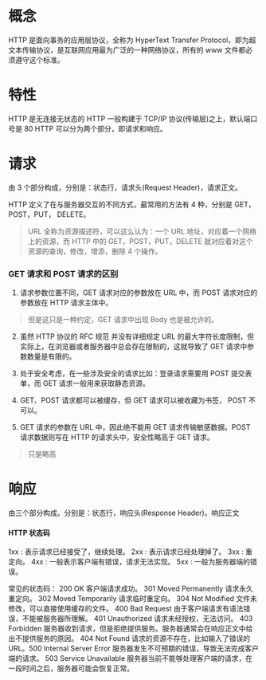 # 概念

HTTP 是面向事务的应用层协议，全称为 HyperText Transfer Protocol，即为超文本传输协议，是互联网应用最为广泛的一种网络协议，所有的 www 文件都必须遵守这个标准。

# 特性

HTTP 是无连接无状态的
HTTP 一般构建于 TCP/IP 协议(传输层)之上，默认端口号是 80
HTTP 可以分为两个部分，即请求和响应。

# 请求

由 3 个部分构成，分别是：状态行，请求头(Request Header)，请求正文。

HTTP 定义了在与服务器交互的不同方式，最常用的方法有 4 种，分别是 GET，POST，PUT， DELETE。

> URL 全称为资源描述符，可以这么认为：一个 URL 地址，对应着一个网络上的资源，而 HTTP 中的 GET，POST，PUT，DELETE 就对应着对这个资源的查询，修改，增添，删除 4 个操作。

### GET 请求和 POST 请求的区别

1. 请求参数位置不同，GET 请求对应的参数放在 URL 中，而 POST 请求对应的参数放在 HTTP 请求主体中。

> 但是这只是一种约定，GET 请求中出现 Body 也是被允许的。

2. 虽然 HTTP 协议的 RFC 规范 并没有详细规定 URL 的最大字符长度限制，但实际上，在浏览器或者服务器中总会存在限制的，这就导致了 GET 请求中参数数量是有限的。

3. 处于安全考虑，在一些涉及安全的请求比如：登录请求需要用 POST 提交表单，而 GET 请求一般用来获取静态资源。

4. GET、POST 请求都可以被缓存，但 GET 请求可以被收藏为书签， POST 不可以。

5. GET 请求的参数在 URL 中，因此绝不能用 GET 请求传输敏感数据。POST 请求数据则写在 HTTP 的请求头中，安全性略高于 GET 请求。

> 只是略高

# 响应

由三个部分构成。分别是：状态行，响应头(Response Header)，响应正文

#### HTTP 状态码

1xx : 表示请求已经接受了，继续处理。
2xx : 表示请求已经处理掉了。
3xx : 重定向。
4xx : 一般表示客户端有错误，请求无法实现。
5xx : 一般为服务器端的错误。

常见的状态码：
200 OK 客户端请求成功。
301 Moved Permanently 请求永久重定向。
302 Moved Temporarily 请求临时重定向。
304 Not Modified 文件未修改，可以直接使用缓存的文件。
400 Bad Request 由于客户端请求有语法错误，不能被服务器所理解。
401 Unauthorized 请求未经授权，无法访问。
403 Forbidden 服务器收到请求，但是拒绝提供服务。服务器通常会在响应正文中给出不提供服务的原因。
404 Not Found 请求的资源不存在，比如输入了错误的 URL。500 Internal Server Error 服务器发生不可预期的错误，导致无法完成客户端的请求。
503 Service Unavailable 服务器当前不能够处理客户端的请求，在一段时间之后，服务器可能会恢复正常。
